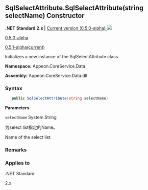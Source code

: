 ## **SqlSelectAttribute.SqlSelectAttribute(string selectName) Constructor**

**.NET Standard 2.x |**  <a href="javascript:void(0)" class="dropdown">Current version (0.5.0-alpha) <img src="~/images/dropdown.png"/></a>

<div class="otherversions"  value="versdiv">

<a href="javascript:void(0)">0.5.0-alpha</a>

<a href="javascript:void(0)">0.5.1-alpha(current)</a>

</div>

Initializes a new instance of the SqlSelectAttribute class.

 **Namespace:** Appeon.CoreService.Data

 **Assembly:** Appeon.CoreService.Data.dll

### **Syntax**

```c#
   public SqlSelectAttribute(string selectName)
```

**Parameters**

`selectName` System.String

为select list指定的Name。

Name of the select list.

### **Remarks**



### **Applies to**

.NET Standard 

2.x